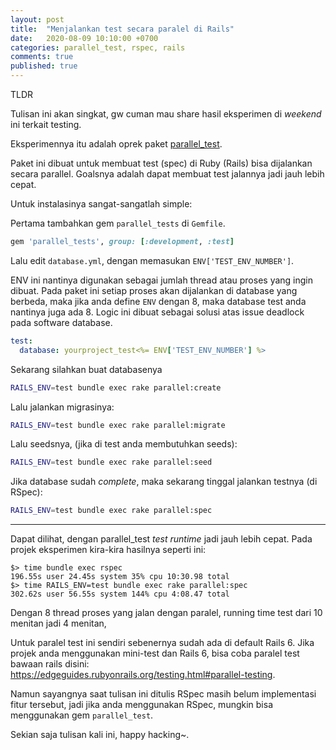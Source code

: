 ```yaml
---
layout: post
title:  "Menjalankan test secara paralel di Rails"
date:   2020-08-09 10:10:00 +0700
categories: parallel_test, rspec, rails
comments: true
published: true
---
```


TLDR

Tulisan ini akan singkat, gw cuman mau share hasil eksperimen di *weekend* ini terkait testing.

Eksperimennya itu adalah oprek paket [parallel_test](https://github.com/grosser/parallel_tests).

Paket ini dibuat untuk membuat test (spec) di Ruby (Rails) bisa dijalankan secara parallel. Goalsnya adalah dapat membuat test jalannya jadi jauh lebih cepat. 

Untuk instalasinya sangat-sangatlah simple: 

Pertama tambahkan gem `parallel_tests` di `Gemfile`.

```rb
gem 'parallel_tests', group: [:development, :test]
```

Lalu edit `database.yml`, dengan memasukan `ENV['TEST_ENV_NUMBER']`. 

ENV ini nantinya digunakan sebagai jumlah thread atau proses yang ingin dibuat. Pada paket ini setiap proses akan dijalankan di database yang berbeda, maka jika anda define `ENV` dengan 8, maka database test anda nantinya juga ada 8. Logic ini dibuat sebagai solusi atas issue deadlock pada software database.

```yml
test:
  database: yourproject_test<%= ENV['TEST_ENV_NUMBER'] %>
```

Sekarang silahkan buat databasenya

```sh
RAILS_ENV=test bundle exec rake parallel:create
```

Lalu jalankan migrasinya:

```sh
RAILS_ENV=test bundle exec rake parallel:migrate
```

Lalu seedsnya, (jika di test anda membutuhkan seeds):

```sh
RAILS_ENV=test bundle exec rake parallel:seed
```

Jika database sudah *complete*, maka sekarang tinggal jalankan testnya (di RSpec):

```sh
RAILS_ENV=test bundle exec rake parallel:spec
```

-----

Dapat dilihat, dengan parallel_test *test runtime* jadi jauh lebih cepat. Pada projek eksperimen kira-kira hasilnya seperti ini:

```
$> time bundle exec rspec
196.55s user 24.45s system 35% cpu 10:30.98 total
$> time RAILS_ENV=test bundle exec rake parallel:spec
302.62s user 56.55s system 144% cpu 4:08.47 total
```

Dengan 8 thread proses yang jalan dengan paralel, running time test dari 10 menitan jadi 4 menitan, 

Untuk paralel test ini sendiri sebenernya sudah ada di default Rails 6. Jika projek anda menggunakan mini-test dan Rails 6, bisa coba paralel test bawaan rails disini: https://edgeguides.rubyonrails.org/testing.html#parallel-testing. 

Namun sayangnya saat tulisan ini ditulis RSpec masih belum implementasi fitur tersebut, jadi jika anda menggunakan RSpec, mungkin bisa menggunakan gem `parallel_test`. 

Sekian saja tulisan kali ini, happy hacking~.